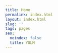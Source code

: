 ```yaml
---
title: Home
permalink: index.html
layout: index.html
slug: ''
tags: pages
seo:
  noindex: false
  title: YOLM
---
```



